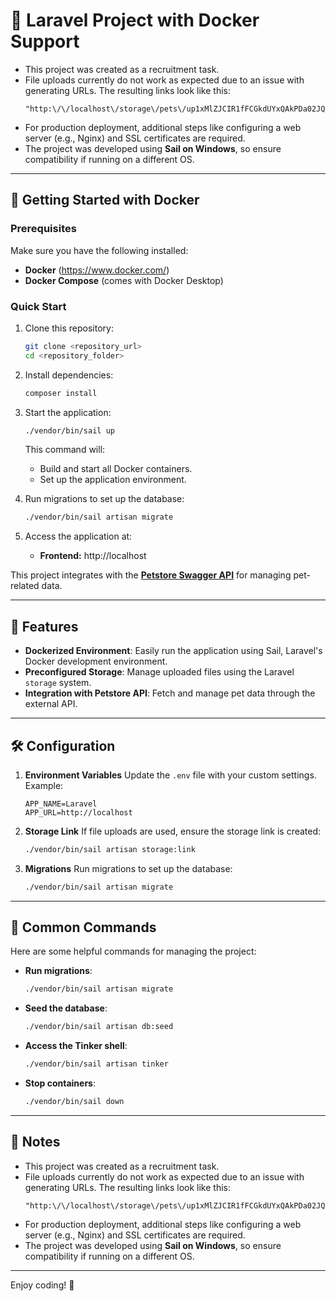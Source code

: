 # 🚀 Laravel Project with Docker Support


- This project was created as a recruitment task.
- File uploads currently do not work as expected due to an issue with generating URLs. The resulting links look like this:
  ```
  "http:\/\/localhost\/storage\/pets\/up1xMlZJCIR1fFCGkdUYxQAkPDa02JQNLgzdpqKo.png"
  ```
- For production deployment, additional steps like configuring a web server (e.g., Nginx) and SSL certificates are required.
- The project was developed using **Sail on Windows**, so ensure compatibility if running on a different OS.


---

## 🐳 Getting Started with Docker

### Prerequisites

Make sure you have the following installed:
- **Docker** (https://www.docker.com/)
- **Docker Compose** (comes with Docker Desktop)

### Quick Start

1. Clone this repository:
   ```bash
   git clone <repository_url>
   cd <repository_folder>
   ```

2. Install dependencies:
   ```bash
   composer install
   ```

3. Start the application:
   ```bash
   ./vendor/bin/sail up
   ```

   This command will:
   - Build and start all Docker containers.
   - Set up the application environment.

4. Run migrations to set up the database:
   ```bash
   ./vendor/bin/sail artisan migrate
   ```

5. Access the application at:
   - **Frontend:** http://localhost

This project integrates with the **[Petstore Swagger API](https://petstore.swagger.io/#/)** for managing pet-related data.

---

## 🌟 Features

- **Dockerized Environment**: Easily run the application using Sail, Laravel's Docker development environment.
- **Preconfigured Storage**: Manage uploaded files using the Laravel `storage` system.
- **Integration with Petstore API**: Fetch and manage pet data through the external API.

---

## 🛠 Configuration

1. **Environment Variables**
   Update the `.env` file with your custom settings. Example:
   ```env
   APP_NAME=Laravel
   APP_URL=http://localhost
   ```

2. **Storage Link**
   If file uploads are used, ensure the storage link is created:
   ```bash
   ./vendor/bin/sail artisan storage:link
   ```

3. **Migrations**
   Run migrations to set up the database:
   ```bash
   ./vendor/bin/sail artisan migrate
   ```

---

## 🚧 Common Commands

Here are some helpful commands for managing the project:

- **Run migrations**:
  ```bash
  ./vendor/bin/sail artisan migrate
  ```

- **Seed the database**:
  ```bash
  ./vendor/bin/sail artisan db:seed
  ```

- **Access the Tinker shell**:
  ```bash
  ./vendor/bin/sail artisan tinker
  ```

- **Stop containers**:
  ```bash
  ./vendor/bin/sail down
  ```

---

## 📝 Notes

- This project was created as a recruitment task.
- File uploads currently do not work as expected due to an issue with generating URLs. The resulting links look like this:
  ```
  "http:\/\/localhost\/storage\/pets\/up1xMlZJCIR1fFCGkdUYxQAkPDa02JQNLgzdpqKo.png"
  ```
- For production deployment, additional steps like configuring a web server (e.g., Nginx) and SSL certificates are required.
- The project was developed using **Sail on Windows**, so ensure compatibility if running on a different OS.

---


Enjoy coding! 🎉

